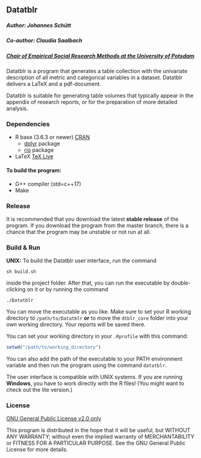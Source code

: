 ## Datatblr
##### Author: Johannes Schütt
##### Co-author: Claudia Saalbach

##### [Chair of Empirical Social Research Methods at the University of Potsdam](https://uni-potsdam.de/soziologie-methoden)

Datatblr is a program that generates a table collection with the univariate description of all metric and categorical variables in a dataset. Datatblr delivers a LaTeX and a pdf-document.

Datatblr is suitable for generating table volumes that typically appear in the appendix of research reports, or for the preparation of more detailed analysis.

### Dependencies
* R base (3.6.3 or newer)  [CRAN](https://cloud.r-project.org/)
  * [dplyr](https://cran.r-project.org/web/packages/dplyr/index.html) package
  * [rio](https://cran.r-project.org/web/packages/rio/index.html) package
* LaTeX [TeX Live](https://www.tug.org/texlive/)

#### To build the program:
* G++ compiler (std=c++17)
* Make

### Release

It is recommended that you download the latest **stable release** of the program. If you download the program from the master branch, there is a chance that the program may be unstable or not run at all.

### Build & Run
**UNIX:**
To build the Datatblr user interface, run the command

```shell
sh build.sh
```

inside the project folder. After that, you can run the executable by double-clicking on it or by running the command

```shell
./Datatblr
```

You can move the executable as you like. Make sure to set your R working directory to `/path/to/Datatblr` **or** to move the `dtblr_core` folder into your own working directory. Your reports will be saved there.

You can set your working directory in your `.Rprofile` with this command:

```R
setwd("/path/to/working_directory")
```

You can also add the path of the executable to your PATH environment variable and then run the program using the command `datatblr`.

The user interface is compatible with UNIX systems. If you are running **Windows**, you have to work directly with the R files! (You might want to check out the lite version.)

### License
[GNU General Public License v2.0 only](https://github.com/johschuett/Datatblr/blob/master/GPL-2.0)

This program is distributed in the hope that it will be useful, but WITHOUT ANY WARRANTY; without even the implied warranty of
MERCHANTABILITY or FITNESS FOR A PARTICULAR PURPOSE. See the GNU General Public License for more details.
